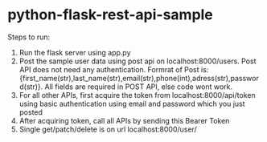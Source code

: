 # python-flask-rest-api-sample

Steps to run:
1. Run the flask server using app.py
2. Post the sample user data using post api on localhost:8000/users. Post API does not need any authentication. Formrat of Post is:                        {first_name(str),last_name(str),email(str),phone(int),adress(str),password(str)}. All fields are required in POST API, else code wont work.
3. For all other APIs, first acquire the token from localhost:8000/api/token using basic authentication using email and password which you just posted
4. After acquiring token, call all APIs by sending this Bearer Token
5. Single get/patch/delete is on url localhost:8000/user/<id>
